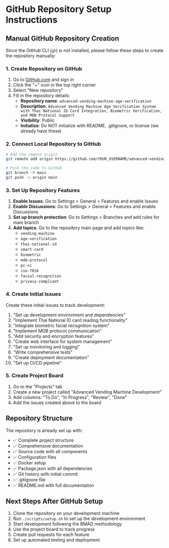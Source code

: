 # GitHub Repository Setup Instructions

## Manual GitHub Repository Creation

Since the GitHub CLI (`gh`) is not installed, please follow these steps to create the repository manually:

### 1. Create Repository on GitHub
1. Go to [GitHub.com](https://github.com) and sign in
2. Click the "+" icon in the top right corner
3. Select "New repository"
4. Fill in the repository details:
   - **Repository name**: `advanced-vending-machine-age-verification`
   - **Description**: `Advanced Vending Machine Age Verification System with Thai National ID Card Integration, Biometric Verification, and MDB Protocol Support`
   - **Visibility**: Public
   - **Initialize**: Do NOT initialize with README, .gitignore, or license (we already have these)

### 2. Connect Local Repository to GitHub
```bash
# Add the remote origin
git remote add origin https://github.com/YOUR_USERNAME/advanced-vending-machine-age-verification.git

# Push the code to GitHub
git branch -M main
git push -u origin main
```

### 3. Set Up Repository Features
1. **Enable Issues**: Go to Settings > General > Features and enable Issues
2. **Enable Discussions**: Go to Settings > General > Features and enable Discussions
3. **Set up branch protection**: Go to Settings > Branches and add rules for main branch
4. **Add topics**: Go to the repository main page and add topics like:
   - `vending-machine`
   - `age-verification`
   - `thai-national-id`
   - `smart-card`
   - `biometric`
   - `mdb-protocol`
   - `pc-sc`
   - `iso-7816`
   - `facial-recognition`
   - `privacy-compliant`

### 4. Create Initial Issues
Create these initial issues to track development:
1. "Set up development environment and dependencies"
2. "Implement Thai National ID card reading functionality"
3. "Integrate biometric facial recognition system"
4. "Implement MDB protocol communication"
5. "Add security and encryption features"
6. "Create web interface for system management"
7. "Set up monitoring and logging"
8. "Write comprehensive tests"
9. "Create deployment documentation"
10. "Set up CI/CD pipeline"

### 5. Create Project Board
1. Go to the "Projects" tab
2. Create a new project called "Advanced Vending Machine Development"
3. Add columns: "To Do", "In Progress", "Review", "Done"
4. Add the issues created above to the board

## Repository Structure
The repository is already set up with:
- ✅ Complete project structure
- ✅ Comprehensive documentation
- ✅ Source code with all components
- ✅ Configuration files
- ✅ Docker setup
- ✅ Package.json with all dependencies
- ✅ Git history with initial commit
- ✅ .gitignore file
- ✅ README.md with full documentation

## Next Steps After GitHub Setup
1. Clone the repository on your development machine
2. Run `./scripts/setup.sh` to set up the development environment
3. Start development following the BMAD methodology
4. Use the project board to track progress
5. Create pull requests for each feature
6. Set up automated testing and deployment
